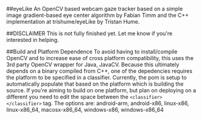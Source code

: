 ##eyeLike
An OpenCV based webcam gaze tracker based on a simple image gradient-based eye center algorithm by Fabian Timm and the C++ implementation at trishume/eyeLike by Tristan Hume. 

##DISCLAIMER
This is not fully finished yet. Let me know if you're interested in helping.

##Build and Platform Dependence
To avoid having to install/compile OpenCV and to increase ease of cross platform compatibility, this uses the 3rd party OpenCV wrapper for Java, JavaCV. Because this ultimately depends on a binary compiled from C++, one of the depedencies requires the platform to be specified in a classifier. Currently, the pom is setup to automatically populate that based on the platform which is building the source. If you're aiming to build on one platform, but plan on deploying on a different you need to edit the space between the `<classifier></classifier>` tag. The options are: android-arm, android-x86, linux-x86, linux-x86_64, macosx-x86_64, windows-x86, windows-x86_64
